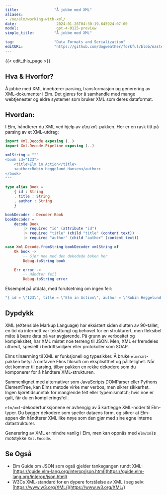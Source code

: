 ```yaml
---
title:                "Å jobbe med XML"
aliases:
- /no/elm/working-with-xml/
date:                  2024-01-26T04:30:19.645924-07:00
model:                 gpt-4-0125-preview
simple_title:         "Å jobbe med XML"

tag:                  "Data Formats and Serialization"
editURL:              "https://github.com/dogweather/forkful/blob/master/content/no/elm/working-with-xml.md"
---
```


{{< edit_this_page >}}

## Hva & Hvorfor?
Å jobbe med XML innebærer parsing, transformasjon og generering av XML-dokumenter i Elm. Det gjøres for å samhandle med mange webtjenester og eldre systemer som bruker XML som deres dataformat.

## Hvordan:
I Elm, håndterer du XML ved hjelp av `elm/xml`-pakken. Her er en rask titt på parsing av et XML-utdrag:

```Elm
import Xml.Decode exposing (..)
import Xml.Decode.Pipeline exposing (..)

xmlString = """
<book id="123">
    <title>Elm in Action</title>
    <author>Robin Heggelund Hansen</author>
</book>
"""

type alias Book =
    { id : String
    , title : String
    , author : String
    }

bookDecoder : Decoder Book
bookDecoder =
    decode Book
        |> required "id" (attribute "id")
        |> required "title" (child "title" (content text))
        |> required "author" (child "author" (content text))

case Xml.Decode.fromString bookDecoder xmlString of
    Ok book ->
        -- Gjør noe med den dekodede boken her
        Debug.toString book

    Err error ->
        -- Håndter feil
        Debug.toString error
```

Eksempel på utdata, med forutsetning om ingen feil:

```Elm
"{ id = \"123\", title = \"Elm in Action\", author = \"Robin Heggelund Hansen\" }"
```

## Dypdykk
XML (eXtensible Markup Language) har eksistert siden slutten av 90-tallet, en tid da internett var teksttungt og behovet for en strukturert, men fleksibel måte å bære data på var avgjørende. På grunn av verbositet og kompleksitet, har XML mistet noe terreng til JSON. Men, XML er fremdeles utbredt, spesielt i bedriftsmiljøer eller protokoller som SOAP.

Elms tilnærming til XML er funksjonell og typesikker. Å bruke `elm/xml`-pakken betyr å omfavne Elms filosofi om eksplisitthet og pålitelighet. Når det kommer til parsing, tilbyr pakken en rekke dekodere som du komponerer for å håndtere XML-strukturen.

Sammenlignet med alternativer som JavaScripts DOMParser eller Pythons ElementTree, kan Elms metode virke mer verbos, men sikrer sikkerhet. Ingen kjøretidsunntak for manglende felt eller typemismatch; hvis noe er galt, får du en kompileringsfeil.

`elm/xml`-dekoderfunksjonene er avhengig av å kartlegge XML-noder til Elm-typer. Du bygger dekodere som speiler dataens form, og sikrer at Elm-appen din håndterer XML like nøye som den gjør med sine egne interne datastrukturer.

Generering av XML er mindre vanlig i Elm, men kan oppnås med `elm/xml`s motstykke `Xml.Encode`.

## Se Også
- Elm Guide om JSON som også gjelder tankegangen rundt XML: [https://guide.elm-lang.org/interop/json.html](https://guide.elm-lang.org/interop/json.html)
- W3Cs XML-standard for en dypere forståelse av XML i seg selv: [https://www.w3.org/XML/](https://www.w3.org/XML/)
